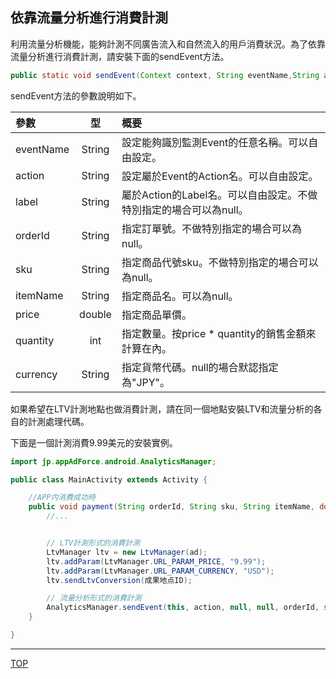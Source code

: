 ## 依靠流量分析進行消費計測

利用流量分析機能，能夠計測不同廣告流入和自然流入的用戶消費狀況。為了依靠流量分析進行消費計測，請安裝下面的sendEvent方法。

```java
public static void sendEvent(Context context, String eventName,String action, String label, String orderId, String sku, String itemName, double price, int quantity, String currency);
```

sendEvent方法的參數說明如下。

|參數|型|概要|
|:------|:------:|:------|
|eventName|String|設定能夠識別監測Event的任意名稱。可以自由設定。|
|action|String|設定屬於Event的Action名。可以自由設定。|
|label|String|屬於Action的Label名。可以自由設定。不做特別指定的場合可以為null。|
|orderId|String|指定訂單號。不做特別指定的場合可以為null。|
|sku|String|指定商品代號sku。不做特別指定的場合可以為null。|
|itemName|String|指定商品名。可以為null。|
|price|double|指定商品單價。|
|quantity|int|指定數量。按price * quantity的銷售金額來計算在內。|
|currency|String|指定貨幣代碼。null的場合默認指定為"JPY"。|

如果希望在LTV計測地點也做消費計測，請在同一個地點安裝LTV和流量分析的各自的計測處理代碼。

下面是一個計測消費9.99美元的安裝實例。

```java
import jp.appAdForce.android.AnalyticsManager;

public class MainActivity extends Activity {

	//APP内消費成功時	public void payment(String orderId, String sku, String itemName, double price, int quantity) {
		//...
		// LTV計測形式的消費計測
		LtvManager ltv = new LtvManager(ad);
		ltv.addParam(LtvManager.URL_PARAM_PRICE, "9.99");
		ltv.addParam(LtvManager.URL_PARAM_CURRENCY, "USD");
		ltv.sendLtvConversion(成果地点ID);

		// 流量分析形式的消費計測		AnalyticsManager.sendEvent(this, action, null, null, orderId, sku, itemName, 9.99, 1, "USD");	}}
```

---
[TOP](/lang/tw/README.md)
